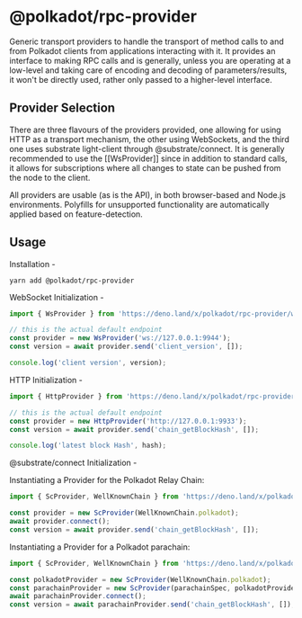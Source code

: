 # @polkadot/rpc-provider

Generic transport providers to handle the transport of method calls to and from Polkadot clients from applications interacting with it. It provides an interface to making RPC calls and is generally, unless you are operating at a low-level and taking care of encoding and decoding of parameters/results, it won't be directly used, rather only passed to a higher-level interface.

## Provider Selection

There are three flavours of the providers provided, one allowing for using HTTP as a transport mechanism, the other using WebSockets, and the third one uses substrate light-client through @substrate/connect. It is generally recommended to use the [[WsProvider]] since in addition to standard calls, it allows for subscriptions where all changes to state can be pushed from the node to the client.

All providers are usable (as is the API), in both browser-based and Node.js environments. Polyfills for unsupported functionality are automatically applied based on feature-detection.

## Usage

Installation -

```
yarn add @polkadot/rpc-provider
```

WebSocket Initialization -

```javascript
import { WsProvider } from 'https://deno.land/x/polkadot/rpc-provider/ws/index.ts';

// this is the actual default endpoint
const provider = new WsProvider('ws://127.0.0.1:9944');
const version = await provider.send('client_version', []);

console.log('client version', version);
```

HTTP Initialization -

```javascript
import { HttpProvider } from 'https://deno.land/x/polkadot/rpc-provider/mod.ts';

// this is the actual default endpoint
const provider = new HttpProvider('http://127.0.0.1:9933');
const version = await provider.send('chain_getBlockHash', []);

console.log('latest block Hash', hash);
```

@substrate/connect Initialization -

Instantiating a Provider for the Polkadot Relay Chain:
```javascript
import { ScProvider, WellKnownChain } from 'https://deno.land/x/polkadot/rpc-provider/substrate-connect/index.ts';

const provider = new ScProvider(WellKnownChain.polkadot);
await provider.connect();
const version = await provider.send('chain_getBlockHash', []);
```

Instantiating a Provider for a Polkadot parachain:
```javascript
import { ScProvider, WellKnownChain } from 'https://deno.land/x/polkadot/rpc-provider/substrate-connect/index.ts';

const polkadotProvider = new ScProvider(WellKnownChain.polkadot);
const parachainProvider = new ScProvider(parachainSpec, polkadotProvider);
await parachainProvider.connect();
const version = await parachainProvider.send('chain_getBlockHash', []);
```
